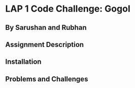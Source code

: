 # LAP 1 Code Challenge: Gogol

## By Sarushan and Rubhan

## Assignment Description

## Installation

## Problems and Challenges
